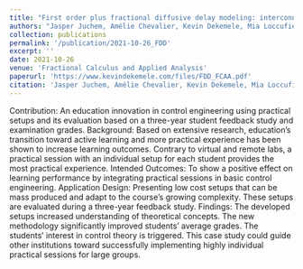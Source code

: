 ```yaml
---
title: "First order plus fractional diffusive delay modeling: interconnected discrete systems"
authors: "Jasper Juchem, Amélie Chevalier, Kevin Dekemele, Mia Loccufier"
collection: publications
permalink: '/publication/2021-10-26_FDD'
excerpt: ''
date: 2021-10-26
venue: 'Fractional Calculus and Applied Analysis'
paperurl: 'https://www.kevindekemele.com/files/FDD_FCAA.pdf'
citation: 'Jasper Juchem, Amélie Chevalier, Kevin Dekemele, Mia Loccufier (2021). First order plus fractional diffusive delay modeling: interconnected discrete systems. Fractional Calculus and Applied Analysis, 24(5), 1535-1558.'
---
```


Contribution: An education innovation in control engineering using practical setups and its evaluation based on a three-year student feedback study and examination grades. Background: Based on extensive research, education’s transition toward active learning and more practical experience has been shown to increase learning outcomes. Contrary to virtual and remote labs, a practical session with an individual setup for each student provides the most practical experience. Intended Outcomes: To show a positive effect on learning performance by integrating practical sessions in basic control engineering. Application Design: Presenting low cost setups that can be mass produced and adapt to the course’s growing complexity. These setups are evaluated during a three-year feedback study. Findings: The developed setups increased understanding of theoretical concepts. The new methodology significantly improved students’ average grades. The students’ interest in control theory is triggered. This case study could guide other institutions toward successfully implementing highly individual practical sessions for large groups.